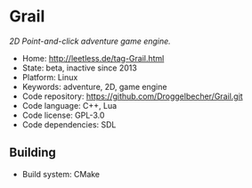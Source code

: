 # Grail

_2D Point-and-click adventure game engine._

- Home: http://leetless.de/tag-Grail.html
- State: beta, inactive since 2013
- Platform: Linux
- Keywords: adventure, 2D, game engine
- Code repository: https://github.com/Droggelbecher/Grail.git
- Code language: C++, Lua
- Code license: GPL-3.0
- Code dependencies: SDL

## Building

- Build system: CMake

